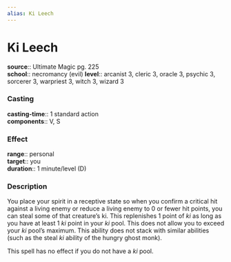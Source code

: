 ```yaml
---
alias: Ki Leech
---
```


# Ki Leech 

**source**:: Ultimate Magic pg. 225  
**school**:: necromancy (evil)
**level**:: arcanist 3, cleric 3, oracle 3, psychic 3, sorcerer 3, warpriest 3, witch 3, wizard 3

### Casting 

**casting-time**:: 1 standard action  
**components**:: V, S

### Effect 

**range**:: personal  
**target**:: you  
**duration**:: 1 minute/level (D)

### Description 

You place your spirit in a receptive state so when you confirm a critical hit against a living enemy or reduce a living enemy to 0 or fewer hit points, you can steal some of that creature’s ki. This replenishes 1 point of *ki* as long as you have at least 1 *ki* point in your *ki* pool. This does not allow you to exceed your *ki* pool’s maximum. This ability does not stack with similar abilities (such as the steal *ki* ability of the hungry ghost monk).  
  
This spell has no effect if you do not have a *ki* pool.
